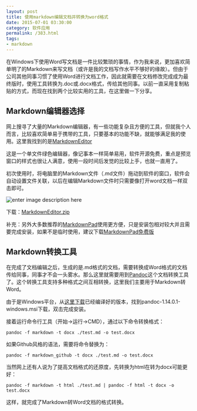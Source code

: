 ```yaml
---
layout: post
title: 使用markdown编辑文档并转换为word格式
date: 2015-07-01 03:30:00
category: 软件应用
permalink: /383.html
tags:
- markdown
---
```


<!--markdown-->在Windows下使用Word写文档是一件比较繁琐的事情，作为我来说，更加喜欢简单明了的Markdown来写文档（或许是我的文档写作水平不够好的缘故）。但由于公司其他同事习惯了使用Word进行文档工作，因此就需要在文档修改完成成为最终版时，使用工具转换为.doc或.docx格式，传给其他同事。以前一直采用复制粘贴的方式，而现在找到两个比较实用的工具，在这里做一下分享。

## Markdown编辑器选择

网上搜寻了大量的Markdown编辑器，有一些功能复杂且方便的工具，但就我个人而言，比较喜欢简单易于携带的工具，只要基本的功能不缺，就能够满足我的使用。这里我找到的是[MarkdownEditor][1]

这是一个单文件绿色编辑器，像记事本一样简单易用，软件开源免费，重点是预览窗口的样式也很让人满意，使用一段时间后发觉的比较上手，也就一直用了。

初次使用时，将电脑里的Markdown文件（.md文件）拖动到软件的窗口，软件会自动设置文件关联，以后在编辑Markdown文件时只需要像打开word文档一样双击即可。

![enter image description here][2]

下载：[MarkdownEditor.zip][3]

补充：另外大多数推荐的[MarkdownPad][4]使用更方便，只是安装包相对较大并且需要完成安装，如果不是临时使用，建议下载[MarkdownPad免费版][5]

## Markdown转换工具

在完成了文档编辑之后，生成的是.md格式的文档，需要转换成Word格式的文档传给同事，同事才不会一头雾水。那么这里就需要用到[Pandoc][6]这个文档转换工具了。这个转换工具支持多种格式之间互相转换，这里我们主要用于Markdown转Word。

由于是Windows平台，从[这里下载][7]已经编译好的版本，找到pandoc-1.14.0.1-windows.msi下载，双击完成安装。

接着运行命令行工具（开始->运行->CMD），通过以下命令转换格式：

    pandoc -f markdown -t docx ./test.md -o test.docx
    

如果Github风格的语法，需要将命令替换为：

    pandoc -f markdown_github -t docx ./test.md -o test.docx
    

当然网上还有人说为了提高文档格式的还原度，先转换为html在转为docx可能更好：

    pandoc -f markdown -t html ./test.md | pandoc -f html -t docx -o test.docx
    

这样，就完成了Markdown转Word文档的格式转换。

 [1]: https://github.com/jijinggang/MarkdownEditor
 [2]: https://static.ktsee.com/s1/2016/05/20160502121125815.jpg
 [3]: https://github.com/jijinggang/MarkdownEditor/blob/master/download/MarkdownEditor.zip?raw=true
 [4]: http://markdownpad.com/
 [5]: http://markdownpad.com/download.html
 [6]: http://pandoc.org/
 [7]: https://github.com/jgm/pandoc/releases/tag/1.14.0.1